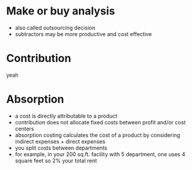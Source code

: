 # Make or buy analysis
- also called outsourcing decision
- subtractors may be more productive and cost effective
# Contribution 
yeah
# Absorption
- a cost is directly attributable to a product
- contribution does not allocate fixed costs between profit and/or cost centers
- absorption costing calculates the cost of a product by considering indirect expenses + direct expenses
- you split costs between departments
- for example, in your 200 sq.ft. facility with 5 department, one uses 4 square feet so 2% your total rent